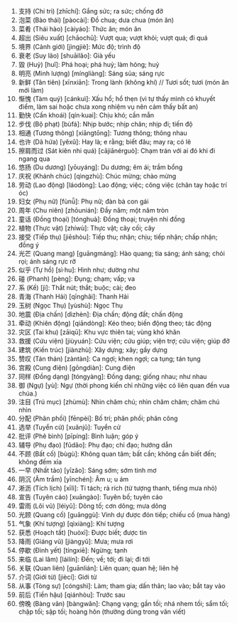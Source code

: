 1. 支持 (Chi trì) [zhīchí]: Gắng sức; ra sức; chống đỡ
2. 泡菜 (Bào thái) [pàocài]: Đồ chua; dưa chua (món ăn)
3. 菜肴 (Thái hào) [càiyáo]: Thức ăn; món ăn
4. 超出 (Siêu xuất) [chāochū]: Vượt qua; vượt khỏi; vượt quá; đi quá
5. 境界 (Cảnh giới) [jìngjiè]: Mức độ; trình độ
6. 衰老 (Suy lão) [shuāilǎo]: Già yếu
7. 毀 (Huỷ) [huǐ]: Phá hoại; phá huỷ; làm hỏng; huỷ
8. 明亮 (Minh lượng) [míngliàng]: Sáng sủa; sáng rực
9. 新鲜 (Tân tiên) [xīnxiān]: Trong lành (không khí) // Tươi sốt; tươi (món ăn mới làm)
10. 惭愧 (Tàm quý) [cánkuì]: Xấu hổ; hổ thẹn (vì tự thấy mình có khuyết điểm, làm sai hoặc chưa xong nhiệm vụ nên cảm thấy bất an)
11. 勤快 (Cấn khoái) [qín·kuai]: Chịu khó; cần mẫn
12. 步伐 (Bộ phạt) [bùfá]: Nhịp bước; nhịp chân; nhịp đi; tiến độ
13. 相通 (Tương thông) [xiāngtōng]: Tương thông; thông nhau
14. 也许 (Dã hứa) [yěxǔ]: Hay là; e rằng; biết đâu; may ra; có lẽ
15. 擦肩而过 (Sát kiên nhi quá) [cājiānérguò]: Chạm trán với ai đó khi đi ngang qua
16. 悠扬 (Du dương) [yōuyáng]: Du dương; êm ái; trầm bổng
17. 庆祝 (Khánh chúc) [qìngzhù]: Chúc mừng; chào mừng
18. 劳动 (Lao động) [láodòng]: Lao động; việc; công việc (chân tay hoặc trí óc)
19. 妇女 (Phụ nữ) [fùnǚ]: Phụ nữ; đàn bà con gái
20. 周年 (Chu niên) [zhōunián]: Đầy năm; một năm tròn
21. 童话 (Đồng thoại) [tónghuà]: Đồng thoại; truyện nhi đồng
22. 植物 (Thực vật) [zhíwù]: Thực vật; cây cối; cây
23. 接受 (Tiếp thụ) [jiēshòu]: Tiếp thu; nhận; chịu; tiếp nhận; chấp nhận; đồng ý
24. 光芒 (Quang mang) [guāngmáng]: Hào quang; tia sáng; ánh sáng; chói rọi; ánh sáng rực rỡ
25. 似乎 (Tự hồ) [sì·hu]: Hình như; dường như
26. 碰 (Phanh) [pèng]: Đụng; chạm; vấp; va
27. 系 (Kế) [jì]: Thắt nút; thắt; buộc; cài; đeo
28. 青海 (Thanh Hải) [qīnghǎi]: Thanh Hải
29. 玉树 (Ngọc Thụ) [yùshù]: Ngọc Thụ
30. 地震 (Địa chấn) [dìzhèn]: Địa chấn; động đất; chấn động
31. 牵动 (Khiên động) [qiāndòng]: Kéo theo; biến động theo; tác động
32. 灾区 (Tai khu) [zāiqū]: Khu vực thiên tai; vùng khó khăn
33. 救援 (Cứu viện) [jiùyuán]: Cứu viện; cứu giúp; viện trợ; cứu viện; giúp đỡ
34. 建筑 (Kiến trúc) [jiànzhù]: Xây dựng; xây; gầy dựng
35. 赞叹 (Tán thán) [zàntàn]: Ca ngợi; khen ngợi; ca tụng; tán tụng
36. 宫殿 (Cung điện) [gōngdiàn]: Cung điện
37. 同样 (Đồng dạng) [tóngyàng]: Đồng dạng; giống nhau; như nhau
38. 御 (Ngự) [yù]: Ngự (thời phong kiến chỉ những việc có liên quan đến vua chúa.)
39. 注目 (Trú mục) [zhùmù]: Nhìn chăm chú; nhìn chăm chăm; chăm chú nhìn
40. 分配 (Phân phối) [fēnpèi]: Bố trí; phân phối; phân công
41. 选举 (Tuyển cử) [xuǎnjǔ]: Tuyển cử
42. 批评 (Phê bình) [pīpíng]: Bình luận; góp ý
43. 辅导 (Phụ đạo) [fǔdǎo]: Phụ đạo; chỉ đạo; hướng dẫn
44. 不顾 (Bất cố) [bùgù]: Không quan tâm; bất cần; không cần biết đến; không đếm xỉa
45. 一早 (Nhất tảo) [yīzǎo]: Sáng sớm; sớm tinh mơ
46. 阴沉 (Âm trầm) [yīnchén]: Âm u; u ám
47. 淅沥 (Tích lịch) [xīlì]: Tí tách; rả rích (từ tượng thanh, tiếng mưa nhỏ)
48. 宣告 (Tuyên cáo) [xuāngào]: Tuyên bố; tuyên cáo
49. 雷雨 (Lôi vũ) [léiyǔ]: Dông tố; cơn dông; mưa dông
50. 光顾 (Quang cố) [guānggù]: Vinh dự được đón tiếp; chiếu cố (mua hàng)
51. 气象 (Khí tượng) [qìxiàng]: Khí tượng
52. 获悉 (Hoạch tất) [huòxī]: Được biết; được tin
53. 降雨 (Giáng vũ) [jiàngyǔ]: Mưa; mưa rơi
54. 停歇 (Đình yết) [tíngxiē]: Ngừng; tạnh
55. 来临 (Lai lâm) [láilín]: Đến; về; tới; đi lại; đi tới
56. 关联 (Quan liên) [guānlián]: Liên quan; quan hệ; liên hệ
57. 介词 (Giới từ) [jiècí]: Giới từ
58. 从事 (Tòng sự) [cóngshì]: Làm; tham gia; dấn thân; lao vào; bắt tay vào
59. 前后 (Tiền hậu)	[qiánhòu]: Trước sau
60. 傍晚 (Bàng vãn) [bàngwǎn]: Chạng vạng; gần tối; nhá nhem tối; sẩm tối; chập tối; sập tối; hoàng hôn (thường dùng trong văn viết) 